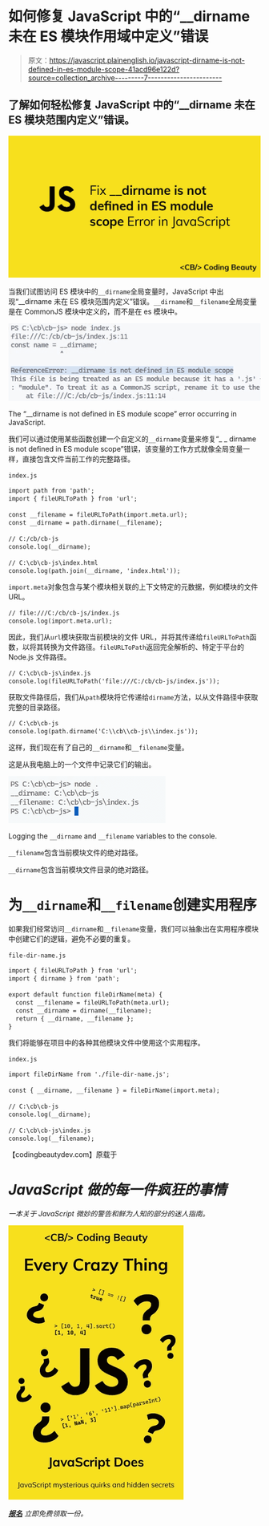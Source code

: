 # 如何修复 JavaScript 中的“__dirname 未在 ES 模块作用域中定义”错误

> 原文：<https://javascript.plainenglish.io/javascript-dirname-is-not-defined-in-es-module-scope-41acd96e122d?source=collection_archive---------7----------------------->

## 了解如何轻松修复 JavaScript 中的“__dirname 未在 ES 模块范围内定义”错误。

![](img/eb997bfc97eeb44adbb5a8463e07d747.png)

当我们试图访问 ES 模块中的`__dirname`全局变量时，JavaScript 中出现“__dirname 未在 ES 模块范围内定义”错误。`__dirname`和`__filename`全局变量是在 CommonJS 模块中定义的，而不是在 es 模块中。

![](img/dbe97e3ece10e394f8f8b3c3f6e915d4.png)

The “__dirname is not defined in ES module scope” error occurring in JavaScript.

我们可以通过使用某些函数创建一个自定义的`__dirname`变量来修复“_ _ dirname is not defined in ES module scope”错误，该变量的工作方式就像全局变量一样，直接包含文件当前工作的完整路径。

`index.js`

```
import path from 'path';
import { fileURLToPath } from 'url';

const __filename = fileURLToPath(import.meta.url);
const __dirname = path.dirname(__filename);

// C:/cb/cb-js
console.log(__dirname);

// C:\cb\cb-js\index.html
console.log(path.join(__dirname, 'index.html'));
```

`import.meta`对象包含与某个模块相关联的上下文特定的元数据，例如模块的文件 URL。

```
// file:///C:/cb/cb-js/index.js
console.log(import.meta.url);
```

因此，我们从`url`模块获取当前模块的文件 URL，并将其传递给`fileURLToPath`函数，以将其转换为文件路径。`fileURLToPath`返回完全解析的、特定于平台的 Node.js 文件路径。

```
// C:\cb\cb-js\index.js
console.log(fileURLToPath('file:///C:/cb/cb-js/index.js'));
```

获取文件路径后，我们从`path`模块将它传递给`dirname`方法，以从文件路径中获取完整的目录路径。

```
// C:\cb\cb-js
console.log(path.dirname('C:\\cb\\cb-js\\index.js'));
```

这样，我们现在有了自己的`__dirname`和`__filename`变量。

这是从我电脑上的一个文件中记录它们的输出。

![](img/f978c6a91167a0a2b7de16b6e5eb0318.png)

Logging the `__dirname` and `__filename` variables to the console.

`__filename`包含当前模块文件的绝对路径。

`__dirname`包含当前模块文件目录的绝对路径。

# 为`__dirname`和`__filename`创建实用程序

如果我们经常访问`__dirname`和`__filename`变量，我们可以抽象出在实用程序模块中创建它们的逻辑，避免不必要的重复。

`file-dir-name.js`

```
import { fileURLToPath } from 'url';
import { dirname } from 'path';

export default function fileDirName(meta) {
  const __filename = fileURLToPath(meta.url);
  const __dirname = dirname(__filename);
  return { __dirname, __filename };
}
```

我们将能够在项目中的各种其他模块文件中使用这个实用程序。

`index.js`

```
import fileDirName from './file-dir-name.js';

const { __dirname, __filename } = fileDirName(import.meta);

// C:\cb\cb-js
console.log(__dirname);

// C:\cb\cb-js\index.js
console.log(__filename);
```

【codingbeautydev.com】原载于[](https://cbdev.link/e8944f)

# *JavaScript 做的每一件疯狂的事情*

*一本关于 JavaScript 微妙的警告和鲜为人知的部分的迷人指南。*

*![](img/143ee152ba78025ea8643ba5b9726a20.png)*

*[**报名**](https://cbdev.link/d3c4eb) 立即免费领取一份。*